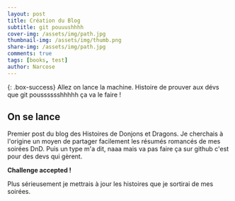 ```yaml
---
layout: post
title: Création du Blog 
subtitle: git pouuushhhh
cover-img: /assets/img/path.jpg
thumbnail-img: /assets/img/thumb.png
share-img: /assets/img/path.jpg
comments: true
tags: [books, test]
author: Narcose
---
```


{: .box-success}
Allez on lance la machine. Histoire de prouver aux dévs que git pousssssshhhhh ça va le faire !

## On se lance
Premier post du blog des Histoires de Donjons et Dragons. Je cherchais à l'origine un moyen de partager facilement les résumés romancés de mes soirées DnD.
Puis un type m'a dit, naaa mais va pas faire ça sur github c'est pour des devs qui gèrent.

**Challenge accepted !**

Plus sérieusement je mettrais à jour les histoires que je sortirai de mes soirées.